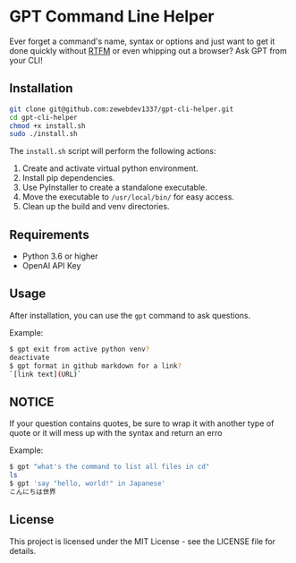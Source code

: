 # GPT Command Line Helper

Ever forget a command's name, syntax or options and just want to get it done quickly without [RTFM](https://en.wikipedia.org/wiki/RTFM) or even whipping out a browser? Ask GPT from your CLI!

## Installation

```bash
git clone git@github.com:zewebdev1337/gpt-cli-helper.git
cd gpt-cli-helper
chmod +x install.sh
sudo ./install.sh
```

The `install.sh` script will perform the following actions:

1. Create and activate virtual python environment.
2. Install pip dependencies.
3. Use PyInstaller to create a standalone executable.
4. Move the executable to `/usr/local/bin/` for easy access.
5. Clean up the build and venv directories.

## Requirements

- Python 3.6 or higher
- OpenAI API Key

## Usage

After installation, you can use the `gpt` command to ask questions.

Example:

```bash
$ gpt exit from active python venv?
deactivate
$ gpt format in github markdown for a link?
`[link text](URL)`
```

## NOTICE
If your question contains quotes, be sure to wrap it with another type of quote or it will mess up with the syntax and return an erro

Example:

```bash
$ gpt "what's the command to list all files in cd"
ls
$ gpt 'say "hello, world!" in Japanese'
こんにちは世界
```

## License

This project is licensed under the MIT License - see the LICENSE file for details.
